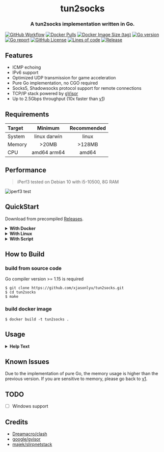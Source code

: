 <h1 align="center">tun2socks</h1>
<h3 align="center">A tun2socks implementation written in Go.</h3>

[![GitHub Workflow](https://img.shields.io/github/workflow/status/xjasonlyu/tun2socks/Go/master?style=flat-square)](https://github.com/xjasonlyu/tun2socks/actions)
[![Docker Pulls](https://img.shields.io/docker/pulls/xjasonlyu/tun2socks?style=flat-square)](https://hub.docker.com/r/xjasonlyu/tun2socks)
[![Docker Image Size (tag)](https://img.shields.io/docker/image-size/xjasonlyu/tun2socks/latest?style=flat-square)](https://hub.docker.com/r/xjasonlyu/tun2socks)
[![Go version](https://img.shields.io/github/go-mod/go-version/xjasonlyu/tun2socks?style=flat-square)](https://img.shields.io/github/go-mod/go-version/xjasonlyu/tun2socks)
[![Go report](https://goreportcard.com/badge/github.com/xjasonlyu/tun2socks?style=flat-square)](https://goreportcard.com/badge/github.com/xjasonlyu/tun2socks)
[![GitHub License](https://img.shields.io/github/license/xjasonlyu/tun2socks?style=flat-square)](https://github.com/xjasonlyu/tun2socks/blob/master/LICENSE)
[![Lines of code](https://img.shields.io/tokei/lines/github/xjasonlyu/tun2socks?style=flat-square)](https://img.shields.io/tokei/lines/github/xjasonlyu/tun2socks)
[![Release](https://img.shields.io/github/v/release/xjasonlyu/tun2socks?include_prereleases&style=flat-square)](https://github.com/xjasonlyu/tun2socks/releases)

## Features

- ICMP echoing
- IPv6 support
- Optimized UDP transmission for game acceleration
- Pure Go implementation, no CGO required
- Socks5, Shadowsocks protocol support for remote connections
- TCP/IP stack powered by [gVisor](https://github.com/google/gvisor)
- Up to 2.5Gbps throughput (10x faster than [v1](https://github.com/xjasonlyu/tun2socks/tree/v1))

## Requirements

| Target | Minimum | Recommended |
| :----- | :-----: | :---------: |
| System | linux darwin | linux |
| Memory | >20MB | >128MB |
| CPU | amd64 arm64 | amd64 |

## Performance

> iPerf3 tested on Debian 10 with i5-10500, 8G RAM

![iperf3 test](assets/iperf3.png)

## QuickStart

Download from precompiled [Releases](https://github.com/xjasonlyu/tun2socks/releases).

<details>
  <summary><b>With Docker</b></summary>

> Since Go 1.12, the runtime now uses MADV_FREE to release unused memory on **linux**. This is more efficient but may result in higher reported RSS. The kernel will reclaim the unused data when it is needed. To revert to the Go 1.11 behavior (MADV_DONTNEED), set the environment variable GODEBUG=madvdontneed=1.

create docker network (macvlan mode)

```shell script
docker network create -d macvlan \
  --subnet=172.20.1.0/25 \
  --gateway=172.20.1.1 \
  -o parent=eth0 \
  switch
```

pull `tun2socks` docker image

```shell script
docker pull xjasonlyu/tun2socks:latest
```

run as gateway (DNS configuration required)

```shell script
docker run -d \
  --network switch \
  --name tun2socks \
  --ip 172.20.1.2 \
  --privileged \
  --restart always \
  --sysctl net.ipv4.ip_forward=1 \
  -e PROXY=socks5://server:port \
  -e KEY=VALUE... \
  xjasonlyu/tun2socks:latest
```

or use docker-compose (recommended)

```yaml
version: '2.4'

services:
  tun2socks:
    image: xjasonlyu/tun2socks:latest
    cap_add:
      - NET_ADMIN
    devices:
        - '/dev/net/tun:/dev/net/tun'
    environment:
      # - GODEBUG=madvdontneed=1
      - PROXY=socks5://server:port
      - LOGLEVEL=warning
      - API=:8080
      - DNS=:53
      - HOSTS=
      - EXCLUDED=
      - EXTRACMD=
    networks:
      switch:
        ipv4_address: 172.20.1.2
    restart: always
    container_name: tun2socks

networks:
  switch:
    name: switch
    ipam:
      driver: default
      config:
        - subnet: '172.20.1.0/25'
          gateway: 172.20.1.1
    driver: macvlan
    driver_opts:
      parent: eth0
```
</details>

<details>
  <summary><b>With Linux</b></summary>

create tun

```shell script
ip tuntap add mode tun dev tun0
ip addr add 198.18.0.1/15 dev tun0
ip link set dev tun0 up
```

add route table

```shell script
ip route del default
ip route add default via 198.18.0.1 dev tun0
```

run

```shell script
./tun2socks --loglevel WARN --device tun://tun0 --proxy socks5://server:port --interface eth0
```
</details>

<details>
  <summary><b>With Script</b></summary>

```shell script
PROXY=socks5://server:port LOGLEVEL=WARN sh ./scripts/entrypoint.sh
```
</details>

## How to Build

### build from source code

Go compiler version >= 1.15 is required

```text
$ git clone https://github.com/xjasonlyu/tun2socks.git
$ cd tun2socks
$ make
```

### build docker image

```text
$ docker build -t tun2socks .
```

## Usage

<details>
  <summary><b>Help Text</b></summary>

```text
NAME:
   tun2socks - A tun2socks implementation written in Go.

USAGE:
   tun2socks [global options] [arguments...]

GLOBAL OPTIONS:
   --api value                  URL of external API to listen
   --device value, -d value     URL of device to open
   --dns value                  URL of fake DNS to listen
   --hosts value                Extra hosts mapping
   --interface value, -i value  Bind interface to dial
   --loglevel value, -l value   Set logging level (default: "INFO")
   --proxy value, -p value      URL of proxy to dial
   --version, -v                Print current version (default: false)
   --help, -h                   show help (default: false)
```
</details>

## Known Issues

Due to the implementation of pure Go, the memory usage is higher than the previous version.
If you are sensitive to memory, please go back to [v1](https://github.com/xjasonlyu/tun2socks/tree/v1).

## TODO

- [ ] Windows support

## Credits

- [Dreamacro/clash](https://github.com/Dreamacro/clash)
- [google/gvisor](https://github.com/google/gvisor)
- [majek/slirpnetstack](https://github.com/majek/slirpnetstack)
